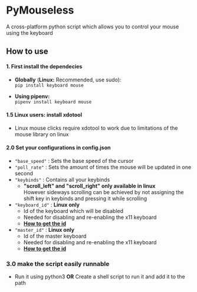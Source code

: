 # PyMouseless
A cross-platform python script which allows you to control your mouse using the keyboard

## How to use
#### 1. First install the dependecies
- **Globally** (**Linux:** Recommended, use sudo): \
    `pip install keyboard mouse`

- **Using pipenv:** \
    `pipenv install keyboard mouse`

#### 1.5 Linux users: install xdotool
- Linux mouse clicks require xdotool to work due to limitations of the mouse library on linux

#### 2.0 Set your configurations in config.json
- `"base_speed"` : Sets the base speed of the cursor
- `"poll_rate"` : Sets the amount of times the mouse will be updated in one second
- `"keybinds"` : Contains all your keybinds
    - **"scroll_left" and "scroll_right" only available in linux** \
        However sideways scrolling can be achieved by not assigning the shift key in keybinds and pressing it while scrolling
- `"keyboard_id"` : **Linux only**
    - Id of the keyboard which will be disabled
    - Needed for disabling and re-enabling the x11 keyboard
    - **[How to get the id](https://askubuntu.com/a/178741)**
- `"master_id"` : **Linux only**
    - Id of the master keyboard
    - Needed for disabling and re-enabling the x11 keyboard
    - **[How to get the id](https://askubuntu.com/a/178741)**

### 3.0 make the script easily runnable
- Run it using python3 **OR** Create a shell script to run it and add it to the path
